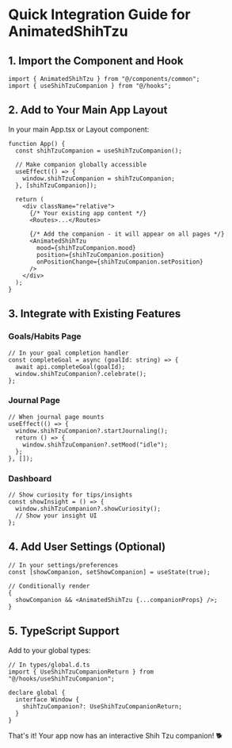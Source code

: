 # Quick Integration Guide for AnimatedShihTzu

## 1. Import the Component and Hook

```tsx
import { AnimatedShihTzu } from "@/components/common";
import { useShihTzuCompanion } from "@/hooks";
```

## 2. Add to Your Main App Layout

In your main App.tsx or Layout component:

```tsx
function App() {
  const shihTzuCompanion = useShihTzuCompanion();

  // Make companion globally accessible
  useEffect(() => {
    window.shihTzuCompanion = shihTzuCompanion;
  }, [shihTzuCompanion]);

  return (
    <div className="relative">
      {/* Your existing app content */}
      <Routes>...</Routes>

      {/* Add the companion - it will appear on all pages */}
      <AnimatedShihTzu
        mood={shihTzuCompanion.mood}
        position={shihTzuCompanion.position}
        onPositionChange={shihTzuCompanion.setPosition}
      />
    </div>
  );
}
```

## 3. Integrate with Existing Features

### Goals/Habits Page

```tsx
// In your goal completion handler
const completeGoal = async (goalId: string) => {
  await api.completeGoal(goalId);
  window.shihTzuCompanion?.celebrate();
};
```

### Journal Page

```tsx
// When journal page mounts
useEffect(() => {
  window.shihTzuCompanion?.startJournaling();
  return () => {
    window.shihTzuCompanion?.setMood("idle");
  };
}, []);
```

### Dashboard

```tsx
// Show curiosity for tips/insights
const showInsight = () => {
  window.shihTzuCompanion?.showCuriosity();
  // Show your insight UI
};
```

## 4. Add User Settings (Optional)

```tsx
// In your settings/preferences
const [showCompanion, setShowCompanion] = useState(true);

// Conditionally render
{
  showCompanion && <AnimatedShihTzu {...companionProps} />;
}
```

## 5. TypeScript Support

Add to your global types:

```tsx
// In types/global.d.ts
import { UseShihTzuCompanionReturn } from "@/hooks/useShihTzuCompanion";

declare global {
  interface Window {
    shihTzuCompanion?: UseShihTzuCompanionReturn;
  }
}
```

That's it! Your app now has an interactive Shih Tzu companion! 🐕
